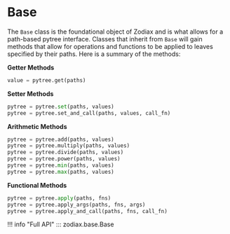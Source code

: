 # Base

The `Base` class is the foundational object of Zodiax and is what allows for a path-based pytree interface. Classes that inherit from `Base` will gain methods that allow for operations and functions to be applied to leaves specified by their paths. Here is a summary of the methods:

**Getter Methods**

```python
value = pytree.get(paths)
```

**Setter Methods**

```python
pytree = pytree.set(paths, values)
pytree = pytree.set_and_call(paths, values, call_fn)
```

**Arithmetic Methods**

```python
pytree = pytree.add(paths, values)
pytree = pytree.multiply(paths, values)
pytree = pytree.divide(paths, values)
pytree = pytree.power(paths, values)
pytree = pytree.min(paths, values)
pytree = pytree.max(paths, values)
```

**Functional Methods**

```python
pytree = pytree.apply(paths, fns)
pytree = pytree.apply_args(paths, fns, args)
pytree = pytree.apply_and_call(paths, fns, call_fn)
```

!!! info "Full API"
    ::: zodiax.base.Base